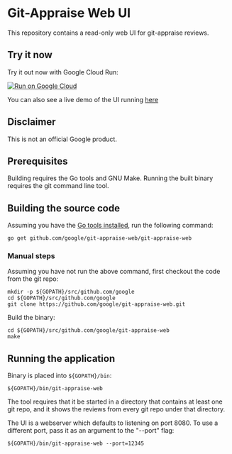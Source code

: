 # Git-Appraise Web UI

This repository contains a read-only web UI for git-appraise reviews.

## Try it now

Try it out now with Google Cloud Run:

[![Run on Google Cloud](https://deploy.cloud.run/button.svg)](https://deploy.cloud.run?dir=demo)

You can also see a live demo of the UI running [here](https://git-appraise-web.appspot.com)

## Disclaimer

This is not an official Google product.

## Prerequisites

Building requires the Go tools and GNU Make. Running the built binary requires the git command line tool.

## Building the source code

Assuming you have the [Go tools installed](https://golang.org/doc/install), run
the following command:

    go get github.com/google/git-appraise-web/git-appraise-web

### Manual steps

Assuming you have not run the above command, first checkout the code from the git repo:

    mkdir -p ${GOPATH}/src/github.com/google
    cd ${GOPATH}/src/github.com/google
    git clone https://github.com/google/git-appraise-web.git

Build the binary:

    cd ${GOPATH}/src/github.com/google/git-appraise-web
    make

## Running the application

Binary is placed into `${GOPATH}/bin`:

    ${GOPATH}/bin/git-appraise-web

The tool requires that it be started in a directory that contains at least one git repo, and it shows the
reviews from every git repo under that directory.

The UI is a webserver which defaults to listening on port 8080. To use a different port, pass it as an argument to the "--port" flag:

    ${GOPATH}/bin/git-appraise-web --port=12345
